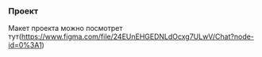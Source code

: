 ### **Проект**

Макет проекта можно посмотрет тут(https://www.figma.com/file/24EUnEHGEDNLdOcxg7ULwV/Chat?node-id=0%3A1)